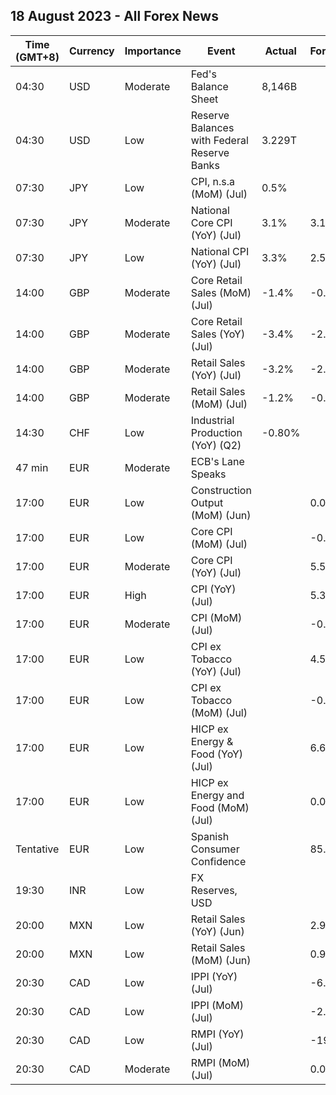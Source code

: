 ## 18 August 2023 - All Forex News

| Time (GMT+8) | Currency | Importance | Event | Actual | Forecast | Previous |
|------|----------|------------|-------|--------|----------|----------|
| 04:30 | USD | Moderate | Fed's Balance Sheet | 8,146B |  | 8,208B |
| 04:30 | USD | Low | Reserve Balances with Federal Reserve Banks | 3.229T |  | 3.229T |
| 07:30 | JPY | Low | CPI, n.s.a (MoM) (Jul) | 0.5% |  | 0.1% |
| 07:30 | JPY | Moderate | National Core CPI (YoY) (Jul) | 3.1% | 3.1% | 3.3% |
| 07:30 | JPY | Low | National CPI (YoY) (Jul) | 3.3% | 2.5% | 3.3% |
| 14:00 | GBP | Moderate | Core Retail Sales (MoM) (Jul) | -1.4% | -0.7% | 0.7% |
| 14:00 | GBP | Moderate | Core Retail Sales (YoY) (Jul) | -3.4% | -2.2% | -1.6% |
| 14:00 | GBP | Moderate | Retail Sales (YoY) (Jul) | -3.2% | -2.1% | -1.6% |
| 14:00 | GBP | Moderate | Retail Sales (MoM) (Jul) | -1.2% | -0.5% | 0.6% |
| 14:30 | CHF | Low | Industrial Production (YoY) (Q2) | -0.80% |  | 4.20% |
| 47 min | EUR | Moderate | ECB's Lane Speaks |  |  |  |
| 17:00 | EUR | Low | Construction Output (MoM) (Jun) |  | 0.00% | 0.18% |
| 17:00 | EUR | Low | Core CPI (MoM) (Jul) |  | -0.1% | 0.4% |
| 17:00 | EUR | Moderate | Core CPI (YoY) (Jul) |  | 5.5% | 5.5% |
| 17:00 | EUR | High | CPI (YoY) (Jul) |  | 5.3% | 5.5% |
| 17:00 | EUR | Moderate | CPI (MoM) (Jul) |  | -0.1% | 0.3% |
| 17:00 | EUR | Low | CPI ex Tobacco (YoY) (Jul) |  | 4.5% | 5.5% |
| 17:00 | EUR | Low | CPI ex Tobacco (MoM) (Jul) |  | -0.6% | 0.2% |
| 17:00 | EUR | Low | HICP ex Energy & Food (YoY) (Jul) |  | 6.6% | 6.8% |
| 17:00 | EUR | Low | HICP ex Energy and Food (MoM) (Jul) |  | 0.0% | 0.4% |
| Tentative | EUR | Low | Spanish Consumer Confidence |  | 85.7 | 92.4 |
| 19:30 | INR | Low | FX Reserves, USD |  |  | 601.45B |
| 20:00 | MXN | Low | Retail Sales (YoY) (Jun) |  | 2.9% | 2.6% |
| 20:00 | MXN | Low | Retail Sales (MoM) (Jun) |  | 0.9% | -0.5% |
| 20:30 | CAD | Low | IPPI (YoY) (Jul) |  | -6.3% | -5.5% |
| 20:30 | CAD | Low | IPPI (MoM) (Jul) |  | -2.3% | -0.6% |
| 20:30 | CAD | Low | RMPI (YoY) (Jul) |  | -19.2% | -19.7% |
| 20:30 | CAD | Moderate | RMPI (MoM) (Jul) |  | 0.0% | -1.5% |

